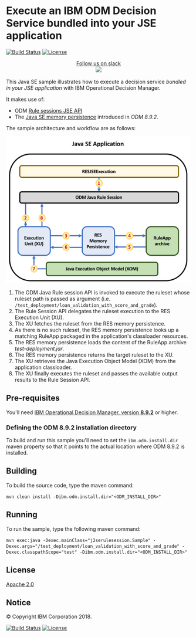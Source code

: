 # Execute an IBM ODM Decision Service bundled into your JSE application 

[![Build Status](https://travis-ci.org/ODMDev/decisions-ruleapp-embedded.svg?branch=master)](https://travis-ci.org/ODMDev/decisions-ruleapp-embedded)
[![License](https://img.shields.io/badge/License-Apache%202.0-blue.svg)](https://opensource.org/licenses/Apache-2.0)
<p align="center">
  <a href="https://join.slack.com/t/odmdev/shared_invite/enQtMjU0NzIwMjM1MTg0LTQyYTMzNGQ4NzJkMDYxMDU5MDRmYTM4MjcxN2RiMzNmZWZmY2UzYzRhMjk0N2FmZjU2YzJlMTRmN2FhZDY4NmQ">
        Follow us on slack
        <br>
        <img src="https://a.slack-edge.com/436da/marketing/img/meta/favicon-32.png">
  </a>
</p>

This Java SE sample illustrates how to execute a decision service _bundled in your JSE application_ with IBM Operational Decision Manager. 

It makes use of:
 * ODM [Rule sessions JSE API](https://www.ibm.com/support/knowledgecenter/en/SSQP76_8.9.2/com.ibm.odm.dserver.rules.res.developing/topics/con_res_devclient_rule_sessions.html)
 * The [Java SE memory persistence](https://www.ibm.com/support/knowledgecenter/en/SSQP76_8.9.2/com.ibm.odm.dserver.rules.res.managing/topics/con_res_mem_persistence.html) introduced in *ODM 8.9.2*.

The sample architecture and workflow are as follows:

![Sample Architecture and Workflow](docs/images/architecture.png)

 1. The ODM Java Rule session API is invoked to execute the ruleset whose ruleset path is passed as argument (i.e. `/test_deployment/loan_validation_with_score_and_grade`). 
 1. The Rule Session API delegates the ruleset execution to the RES Execution Unit (XU).
 1. The XU fetches the ruleset from the RES memory persistence.
 1. As there is no such ruleset, the RES memory persistence looks up a matching RuleApp packaged in the application's classloader resources.
 1. The RES memory persistence loads the content of the RuleApp archive _test-deployment.jar_. 
 1. The RES memory persistence returns the target ruleset to the XU. 
 1. The XU retrieves the Java Execution Object Model (XOM) from the application classloader.
 1. The XU finally executes the ruleset and passes the available output results to the Rule Session API.
 
## Pre-requisites

You'll need [IBM Operational Decision Manager, version **8.9.2**](https://www.ibm.com/support/knowledgecenter/en/SSQP76_8.9.2/com.ibm.odm.distrib/kc_welcome_odm_distrib.html) or higher.


### Defining the ODM 8.9.2 installation directory  
To build and run this sample you'll need to set the `ibm.odm.install.dir` maven property so that it points to the actual location where ODM 8.9.2 is installed.


## Building
To build the source code, type the maven command:
```
mvn clean install -Dibm.odm.install.dir="<ODM_INSTALL_DIR>"
```

## Running
To run the sample, type the following maven command:
```
mvn exec:java -Dexec.mainClass="j2serulesession.Sample" -Dexec.args="/test_deployment/loan_validation_with_score_and_grade" -Dexec.classpathScope="test" -Dibm.odm.install.dir="<ODM_INSTALL_DIR>"
```

## License
[Apache 2.0](LICENSE)

## Notice
© Copyright IBM Corporation 2018.

[![Build Status](https://travis-ci.org/ODMDev/decisions-ruleapp-embedded.svg?branch=master)](https://travis-ci.org/ODMDev/decisions-ruleapp-embedded)
[![License](https://img.shields.io/badge/License-Apache%202.0-blue.svg)](https://opensource.org/licenses/Apache-2.0)
